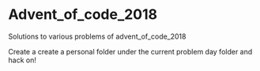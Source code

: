 # Advent_of_code_2018
Solutions to various problems of advent_of_code_2018

Create a create a personal folder under the current problem day folder and hack on!
